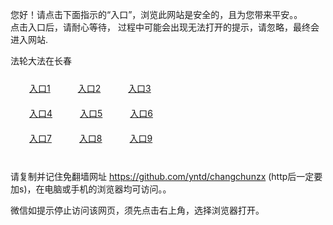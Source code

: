您好！请点击下面指示的“入口”，浏览此网站是安全的，且为您带来平安。。 <br/>
点击入口后，请耐心等待， 过程中可能会出现无法打开的提示，请忽略，最终会进入网站. </br>

法轮大法在长春<br/>
<div style="padding:10px"><a style="margin:20px" target="_blank" href="https://d3kc0d667d2ab0.cloudfront.net/2Qpsp?qzqwg" id="ccLink1" rel="nofollow">入口1</a> <a target="_blank" style="margin:20px" href="https://d340sk81m2468l.cloudfront.net/2Qpsp?yjyxmm" id="ccLink2" rel="nofollow">入口2</a> <a style="margin:20px" target="_blank" href="https://d3p5sgm3lpfmjv.cloudfront.net/2Qpsp?qpkvbsop" id="ccLink3" rel="nofollow">入口3</a></div>

<div style="padding:10px" ><a style="margin:20px" target="_blank" href="https://d3kc0d667d2ab0.cloudfront.net/2Qpsp?qzqwg" id="ccLink4" rel="nofollow">入口4</a> <a style="margin:20px" href="https://d340sk81m2468l.cloudfront.net/2Qpsp?yjyxmm" target="_blank" id="ccLink5" rel="nofollow">入口5</a> <a style="margin:20px" href="https://d3p5sgm3lpfmjv.cloudfront.net/2Qpsp?qpkvbsop" target="_blank" id="ccLink6" rel="nofollow">入口6</a></div>

<div style="padding:10px"><a style="margin:20px" target="_blank" href="https://d3kc0d667d2ab0.cloudfront.net/2Qpsp?qzqwg" id="ccLink7" rel="nofollow">入口7</a> <a style="margin:20px" href="https://d340sk81m2468l.cloudfront.net/2Qpsp?yjyxmm" target="_blank" id="ccLink8" rel="nofollow">入口8</a> <a style="margin:20px" target="_blank" href="https://d3p5sgm3lpfmjv.cloudfront.net/2Qpsp?qpkvbsop" id="ccLink9" rel="nofollow">入口9</a></div>

<br/>



请复制并记住免翻墙网址 https://github.com/yntd/changchunzx (http后一定要加s)，在电脑或手机的浏览器均可访问。。<br/>

微信如提示停止访问该网页，须先点击右上角，选择浏览器打开。
